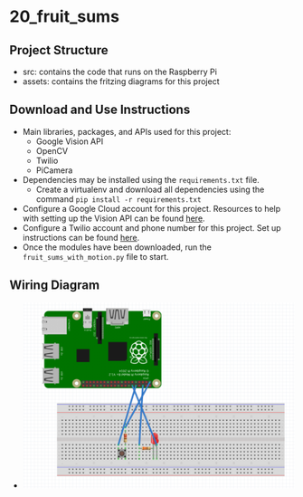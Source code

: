 # 20_fruit_sums

## Project Structure
- src: contains the code that runs on the Raspberry Pi
- assets: contains the fritzing diagrams for this project

## Download and Use Instructions
- Main libraries, packages, and APIs used for this project:
	- Google Vision API
	- OpenCV
	- Twilio
	- PiCamera
- Dependencies may be installed using the `requirements.txt` file. 
	- Create a virtualenv and download all dependencies using the command `pip install -r requirements.txt`
- Configure a Google Cloud account for this project. Resources to help with setting up the Vision API can be found [here](https://cloud.google.com/vision/docs/setup).
- Configure a Twilio account and phone number for this project. Set up instructions can be found [here](https://www.twilio.com/docs/usage/tutorials/how-to-use-your-free-trial-account). 
- Once the modules have been downloaded, run the `fruit_sums_with_motion.py` file to start. 


## Wiring Diagram
- ![image](assets/fruit_sums_diagram.png)